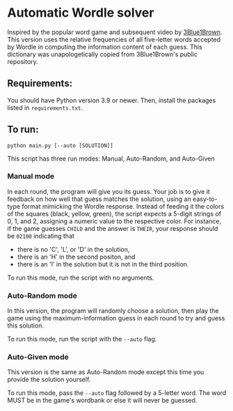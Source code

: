 # Automatic Wordle solver

Inspired by the popular word game and subsequent video by [3Blue1Brown](https://github.com/3blue1brown). This version uses the relative frequencies of all five-letter words accepted by Wordle in computing the information content of each guess. This dictionary was unapologetically copied from 3Blue1Brown's public repository.

## Requirements:

You should have Python version 3.9 or newer. Then, install the packages listed in `requirements.txt`.

## To run:

`python main.py [--auto [SOLUTION]]`

This script has three run modes: Manual, Auto-Random, and Auto-Given

### Manual mode
In each round, the program will give you its guess. Your job is to give it feedback on how well that guess matches the solution, using an easy-to-type format mimicking the Wordle response. Instead of feeding it the colors of the squares (black, yellow, green), the script expects a 5-digit strings of 0, 1, and 2, assigning a numeric value to the respective color. For instance, if the game guesses `CHILD` and the answer is `THEIR`, your response should be `02100` indicating that
- there is no 'C', 'L', or 'D' in the solution,
- there is an 'H' in the second positon, and
- there is an 'I' in the solution but it is not in the third position.

To run this mode, run the script with no arguments.

### Auto-Random mode
In this version, the program will randomly choose a solution, then play the game using the maximum-information guess in each round to try and guess this solution.

To run this mode, run the script with the `--auto` flag.

### Auto-Given mode

This version is the same as Auto-Random mode except this time you provide the solution yourself.

To run this mode, pass the `--auto` flag followed by a 5-letter word. The word MUST be in the game's wordbank or else it will never be guessed.
